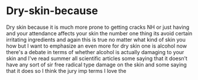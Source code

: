 Dry-skin-because
================

Dry skin because it is much more prone to getting cracks NH or just having and your attendance affects your skin the number one thing its avoid certain irritating ingredients and again this is true no matter what kind of skin you how but I want to emphasize an even more for dry skin one is alcohol now there's a debate in terms of whether alcohol is actually damaging to your skin and I've read summer all scientific articles some saying that it doesn’t have any sort of sir free radical type damage on the skin and some saying that it does so I think the jury imp terms I love the 
